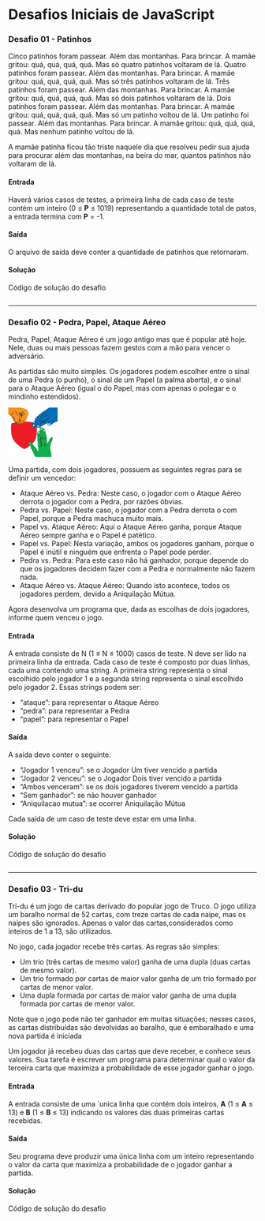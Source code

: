 # Desafios Iniciais de JavaScript

### Desafio 01 - Patinhos

Cinco patinhos foram passear. Além das montanhas. Para brincar. A  mamãe gritou: quá, quá, quá, quá. Mas só quatro patinhos voltaram de lá. Quatro patinhos foram passear. Além das montanhas. Para brincar. A  mamãe gritou: quá, quá, quá, quá. Mas só três patinhos voltaram de lá.  Três patinhos foram passear. Além das montanhas. Para brincar. A mamãe  gritou: quá, quá, quá, quá. Mas só dois patinhos voltaram de lá. Dois  patinhos foram passear. Além das montanhas. Para brincar. A mamãe  gritou: quá, quá, quá, quá. Mas só um patinho voltou de lá. Um patinho  foi passear. Além das montanhas. Para brincar. A mamãe gritou: quá, quá, quá, quá. Mas nenhum patinho voltou de lá.

A mamãe patinha ficou tão triste naquele dia que resolveu pedir sua  ajuda para procurar além das montanhas, na beira do mar, quantos  patinhos não voltaram de lá.

#### Entrada

Haverá vários casos de testes, a primeira linha de cada caso de teste contém um inteiro (0 ≤ **P** ≤ 1019) representando a quantidade total de patos, a entrada termina com **P** = -1.

#### Saída

O arquivo de saída deve conter a quantidade de patinhos que retornaram.

#### Solução

Código de solução do desafio

``` javascript
```

---

### Desafio 02 - Pedra, Papel, Ataque Aéreo

Pedra, Papel, Ataque Aéreo é um jogo antigo mas que é popular até  hoje. Nele, duas ou mais pessoas fazem gestos com a mão para vencer o  adversário.

As partidas são muito simples. Os jogadores podem escolher entre o  sinal de uma Pedra (o punho), o sinal de um Papel (a palma aberta), e o  sinal para o Ataque Aéreo (igual o do Papel, mas com apenas o polegar e o mindinho estendidos). 

<img src="imagens\img-desafio2.png" style="width:100px;"/>

Uma partida, com dois jogadores, possuem as seguintes regras para se definir um vencedor:

- Ataque Aéreo vs. Pedra: Neste caso, o jogador com o Ataque Aéreo derrota o jogador com a Pedra, por razões óbvias.
- Pedra vs. Papel: Neste caso, o jogador com a Pedra derrota o com Papel, porque a Pedra machuca muito mais.
- Papel vs. Ataque Aéreo: Aqui o Ataque Aéreo ganha, porque Ataque Aéreo sempre ganha e o Papel é patético.
- Papel vs. Papel: Nesta variação, ambos os jogadores ganham, porque o Papel é inútil e ninguém que enfrenta o Papel pode perder.
- Pedra vs. Pedra: Para este caso não há ganhador, porque depende do  que os jogadores decidem fazer com a Pedra e normalmente não fazem nada.
- Ataque Aéreo vs. Ataque Aéreo: Quando isto acontece, todos os jogadores perdem, devido a Aniquilação Mútua.

Agora desenvolva um programa que, dada as escolhas de dois jogadores, informe quem venceu o jogo.

#### Entrada

A entrada consiste de N (1 ≤ N ≤ 1000) casos de teste. N deve ser  lido na primeira linha da entrada. Cada caso de teste é composto por  duas linhas, cada uma contendo uma string. A primeira string representa o sinal escolhido pelo jogador 1 e a segunda string representa o sinal  escolhido pelo jogador 2. Essas strings podem ser:

- “ataque”: para representar o Ataque Aéreo
- “pedra”: para representar a Pedra
- “papel”: para representar o Papel

#### Saída

A saída deve conter o seguinte:

- “Jogador 1 venceu”: se o Jogador Um tiver vencido a partida
- “Jogador 2 venceu”: se o Jogador Dois tiver vencido a partida
- “Ambos venceram”: se os dois jogadores tiverem vencido a partida
- “Sem ganhador”: se não houver ganhador
- “Aniquilacao mutua”: se ocorrer Aniquilação Mútua

Cada saída de um caso de teste deve estar em uma linha.

#### Solução

Código de solução do desafio

``` javascript

```

---

### Desafio 03 - Tri-du

Tri-du é um jogo de cartas derivado do popular jogo de Truco. O jogo  utiliza um baralho normal de 52 cartas, com treze cartas de cada naipe,  mas os naipes são ignorados. Apenas o valor das cartas,considerados como inteiros de 1 a 13, são utilizados.

No jogo, cada jogador recebe três cartas. As regras são simples:

- Um trio (três cartas de mesmo valor) ganha de uma dupla (duas cartas de mesmo valor).
- Um trio formado por cartas de maior valor ganha de um trio formado por cartas de menor valor.
- Uma dupla formada por cartas de maior valor ganha de uma dupla formada por cartas de menor valor.

Note que o jogo pode não ter ganhador em muitas situações; nesses  casos, as cartas distribuídas são devolvidas ao baralho, que é  embaralhado e uma nova partida é iniciada

Um jogador já recebeu duas das cartas que deve receber, e conhece  seus valores. Sua tarefa é escrever um programa para determinar qual o  valor da terceira carta que maximiza a probabilidade de esse jogador  ganhar o jogo.

#### Entrada

A entrada consiste de uma ´unica linha que contém dois inteiros, **A** (1 ≤ **A** ≤ 13) e **B** (1 ≤ **B** ≤ 13) indicando os valores das duas primeiras cartas recebidas.

#### Saída

Seu programa deve produzir uma única linha com um inteiro  representando o valor da carta que maximiza a probabilidade de o jogador ganhar a partida.

#### Solução

Código de solução do desafio

``` javascript

```
